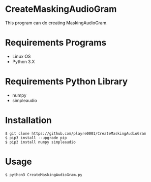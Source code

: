 # CreateMaskingAudioGram
This program can do creating MaskingAudioGram.

# Requirements Programs

* Linux OS
* Python 3.X

# Requirements Python Library

* numpy
* simpleaudio 

# Installation

```
$ git clone https://github.com/playre0001/CreateMaskingAudioGram
$ pip3 install --upgrade pip
$ pip3 install numpy simpleaudio
```

# Usage

```
$ python3 CreateMaskingAudioGram.py
```
